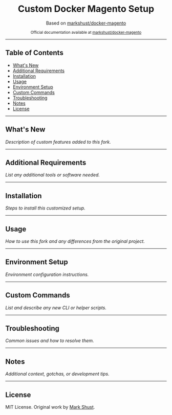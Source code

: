 <h1 align="center">Custom Docker Magento Setup</h1>

<div align="center">
  <p>Based on <a href="https://github.com/markshust/docker-magento" target="_blank">markshust/docker-magento</a></p>
  <sub>Official documentation available at <a href="https://github.com/markshust/docker-magento">markshust/docker-magento</a></sub>
</div>

---

## Table of Contents

- [What's New](#whats-new)
- [Additional Requirements](#additional-requirements)
- [Installation](#installation)
- [Usage](#usage)
- [Environment Setup](#environment-setup)
- [Custom Commands](#custom-commands)
- [Troubleshooting](#troubleshooting)
- [Notes](#notes)
- [License](#license)

---

## What's New

_Description of custom features added to this fork._

---

## Additional Requirements

_List any additional tools or software needed._

---

## Installation

_Steps to install this customized setup._

---

## Usage

_How to use this fork and any differences from the original project._

---

## Environment Setup

_Environment configuration instructions._

---

## Custom Commands

_List and describe any new CLI or helper scripts._

---

## Troubleshooting

_Common issues and how to resolve them._

---

## Notes

_Additional context, gotchas, or development tips._

---

## License

MIT License. Original work by [Mark Shust](https://github.com/markshust/docker-magento).
